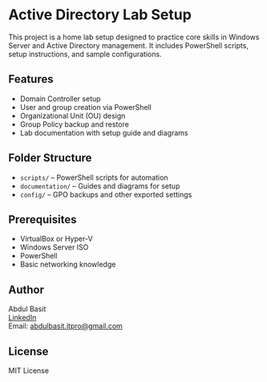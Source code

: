 # Active Directory Lab Setup

This project is a home lab setup designed to practice core skills in Windows Server and Active Directory management. It includes PowerShell scripts, setup instructions, and sample configurations.

## Features

- Domain Controller setup
- User and group creation via PowerShell
- Organizational Unit (OU) design
- Group Policy backup and restore
- Lab documentation with setup guide and diagrams

## Folder Structure

- `scripts/` – PowerShell scripts for automation
- `documentation/` – Guides and diagrams for setup
- `config/` – GPO backups and other exported settings

## Prerequisites

- VirtualBox or Hyper-V
- Windows Server ISO
- PowerShell
- Basic networking knowledge

## Author

Abdul Basit  
[LinkedIn](https://www.linkedin.com/in/abdul-basit)  
Email: abdulbasit.itpro@gmail.com

## License

MIT License
